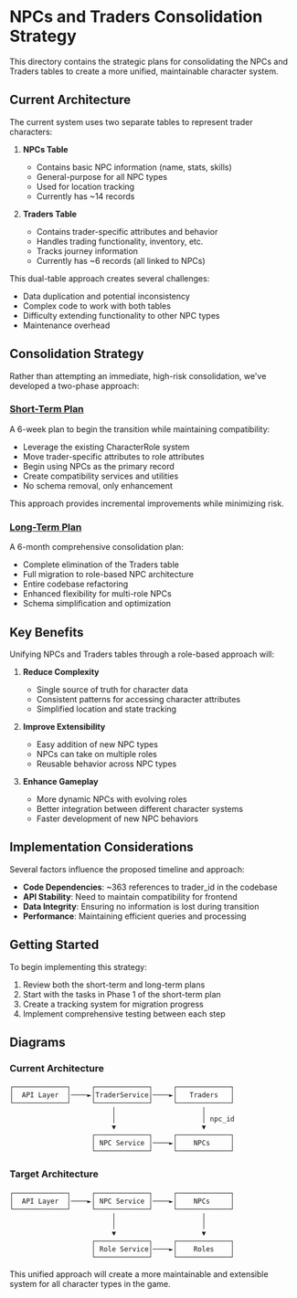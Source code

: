 # NPCs and Traders Consolidation Strategy

This directory contains the strategic plans for consolidating the NPCs and Traders tables to create a more unified, maintainable character system.

## Current Architecture

The current system uses two separate tables to represent trader characters:

1. **NPCs Table**
   - Contains basic NPC information (name, stats, skills)
   - General-purpose for all NPC types
   - Used for location tracking
   - Currently has ~14 records

2. **Traders Table**
   - Contains trader-specific attributes and behavior
   - Handles trading functionality, inventory, etc.
   - Tracks journey information
   - Currently has ~6 records (all linked to NPCs)

This dual-table approach creates several challenges:
- Data duplication and potential inconsistency
- Complex code to work with both tables
- Difficulty extending functionality to other NPC types
- Maintenance overhead

## Consolidation Strategy

Rather than attempting an immediate, high-risk consolidation, we've developed a two-phase approach:

### [Short-Term Plan](SHORT_TERM_PLAN.md)

A 6-week plan to begin the transition while maintaining compatibility:

- Leverage the existing CharacterRole system
- Move trader-specific attributes to role attributes
- Begin using NPCs as the primary record
- Create compatibility services and utilities
- No schema removal, only enhancement

This approach provides incremental improvements while minimizing risk.

### [Long-Term Plan](LONG_TERM_PLAN.md)

A 6-month comprehensive consolidation plan:

- Complete elimination of the Traders table
- Full migration to role-based NPC architecture
- Entire codebase refactoring
- Enhanced flexibility for multi-role NPCs
- Schema simplification and optimization

## Key Benefits

Unifying NPCs and Traders tables through a role-based approach will:

1. **Reduce Complexity**
   - Single source of truth for character data
   - Consistent patterns for accessing character attributes
   - Simplified location and state tracking

2. **Improve Extensibility**
   - Easy addition of new NPC types
   - NPCs can take on multiple roles
   - Reusable behavior across NPC types

3. **Enhance Gameplay**
   - More dynamic NPCs with evolving roles
   - Better integration between different character systems
   - Faster development of new NPC behaviors

## Implementation Considerations

Several factors influence the proposed timeline and approach:

- **Code Dependencies**: ~363 references to trader_id in the codebase
- **API Stability**: Need to maintain compatibility for frontend
- **Data Integrity**: Ensuring no information is lost during transition
- **Performance**: Maintaining efficient queries and processing

## Getting Started

To begin implementing this strategy:

1. Review both the short-term and long-term plans
2. Start with the tasks in Phase 1 of the short-term plan
3. Create a tracking system for migration progress
4. Implement comprehensive testing between each step

## Diagrams

### Current Architecture

```
┌─────────────┐     ┌─────────────┐     ┌─────────────┐
│  API Layer  │────►│TraderService│────►│   Traders   │
└─────────────┘     └─────────────┘     └─────────────┘
                         │                     │
                         │                     │ npc_id
                         ▼                     ▼
                    ┌─────────────┐     ┌─────────────┐
                    │ NPC Service │────►│    NPCs     │
                    └─────────────┘     └─────────────┘
```

### Target Architecture

```
┌─────────────┐     ┌─────────────┐     ┌─────────────┐
│  API Layer  │────►│ NPC Service │────►│    NPCs     │
└─────────────┘     └─────────────┘     └─────────────┘
                         │                     │
                         │                     │
                         ▼                     ▼
                    ┌─────────────┐     ┌─────────────┐
                    │ Role Service│────►│    Roles    │
                    └─────────────┘     └─────────────┘
```

This unified approach will create a more maintainable and extensible system for all character types in the game.